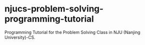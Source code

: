# njucs-problem-solving-programming-tutorial
Programming Tutorial for the Problem Solving Class in NJU (Nanjing University)-CS.
